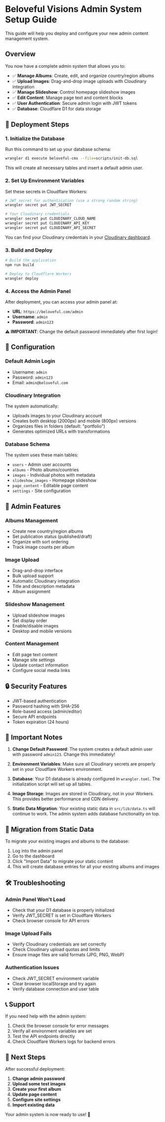 # Beloveful Visions Admin System Setup Guide

This guide will help you deploy and configure your new admin content management system.

## Overview

You now have a complete admin system that allows you to:
- ✅ **Manage Albums**: Create, edit, and organize country/region albums
- ✅ **Upload Images**: Drag-and-drop image uploads with Cloudinary integration
- ✅ **Manage Slideshow**: Control homepage slideshow images
- ✅ **Edit Content**: Manage page text and content blocks
- ✅ **User Authentication**: Secure admin login with JWT tokens
- ✅ **Database**: Cloudflare D1 for data storage

## 🚀 Deployment Steps

### 1. Initialize the Database

Run this command to set up your database schema:

```bash
wrangler d1 execute beloveful-cms --file=scripts/init-db.sql
```

This will create all necessary tables and insert a default admin user.

### 2. Set Up Environment Variables

Set these secrets in Cloudflare Workers:

```bash
# JWT secret for authentication (use a strong random string)
wrangler secret put JWT_SECRET

# Your Cloudinary credentials
wrangler secret put CLOUDINARY_CLOUD_NAME
wrangler secret put CLOUDINARY_API_KEY  
wrangler secret put CLOUDINARY_API_SECRET
```

You can find your Cloudinary credentials in your [Cloudinary dashboard](https://cloudinary.com/console).

### 3. Build and Deploy

```bash
# Build the application
npm run build

# Deploy to Cloudflare Workers
wrangler deploy
```

### 4. Access the Admin Panel

After deployment, you can access your admin panel at:
- **URL**: `https://beloveful.com/admin`
- **Username**: `admin`
- **Password**: `admin123`

⚠️ **IMPORTANT**: Change the default password immediately after first login!

## 🔧 Configuration

### Default Admin Login
- Username: `admin`
- Password: `admin123`
- Email: `admin@beloveful.com`

### Cloudinary Integration
The system automatically:
- Uploads images to your Cloudinary account
- Creates both desktop (2000px) and mobile (800px) versions
- Organizes files in folders (default: "portfolio")
- Generates optimized URLs with transformations

### Database Schema
The system uses these main tables:
- `users` - Admin user accounts
- `albums` - Photo albums/countries
- `images` - Individual photos with metadata
- `slideshow_images` - Homepage slideshow
- `page_content` - Editable page content
- `settings` - Site configuration

## 📱 Admin Features

### Albums Management
- Create new country/region albums
- Set publication status (published/draft)
- Organize with sort ordering
- Track image counts per album

### Image Upload
- Drag-and-drop interface
- Bulk upload support
- Automatic Cloudinary integration
- Title and description metadata
- Album assignment

### Slideshow Management
- Upload slideshow images
- Set display order
- Enable/disable images
- Desktop and mobile versions

### Content Management
- Edit page text content
- Manage site settings
- Update contact information
- Configure social media links

## 🔒 Security Features

- JWT-based authentication
- Password hashing with SHA-256
- Role-based access (admin/editor)
- Secure API endpoints
- Token expiration (24 hours)

## 🚨 Important Notes

1. **Change Default Password**: The system creates a default admin user with password `admin123`. Change this immediately!

2. **Environment Variables**: Make sure all Cloudinary secrets are properly set in your Cloudflare Workers environment.

3. **Database**: Your D1 database is already configured in `wrangler.toml`. The initialization script will set up all tables.

4. **Image Storage**: Images are stored in Cloudinary, not in your Workers. This provides better performance and CDN delivery.

5. **Static Data Migration**: Your existing static data in `src/lib/data.ts` will continue to work. The admin system adds database functionality on top.

## 🔄 Migration from Static Data

To migrate your existing images and albums to the database:

1. Log into the admin panel
2. Go to the dashboard
3. Click "Import Data" to migrate your static content
4. This will create database entries for all your existing albums and images

## 🛠 Troubleshooting

### Admin Panel Won't Load
- Check that your D1 database is properly initialized
- Verify JWT_SECRET is set in Cloudflare Workers
- Check browser console for API errors

### Image Upload Fails
- Verify Cloudinary credentials are set correctly
- Check Cloudinary upload quotas and limits
- Ensure image files are valid formats (JPG, PNG, WebP)

### Authentication Issues
- Check JWT_SECRET environment variable
- Clear browser localStorage and try again
- Verify database connection and user table

## 📞 Support

If you need help with the admin system:
1. Check the browser console for error messages
2. Verify all environment variables are set
3. Test the API endpoints directly
4. Check Cloudflare Workers logs for backend errors

## 🎯 Next Steps

After successful deployment:

1. **Change admin password**
2. **Upload some test images**
3. **Create your first album**
4. **Update page content**
5. **Configure site settings**
6. **Import existing data**

Your admin system is now ready to use! 🎉